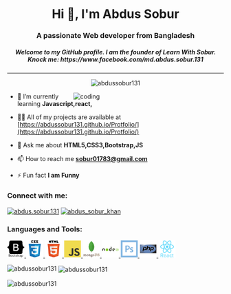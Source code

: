 <h1 align="center">Hi 👋, I'm Abdus Sobur</h1>
<h3 align="center">A passionate Web developer from Bangladesh</h3>

<h5 align="center">Welcome to my GitHub profile. I am the founder of Learn With Sobur. Knock me: https://www.facebook.com/md.abdus.sobur.131</h5>
<hr>


<p align="center"> <img src="https://komarev.com/ghpvc/?username=abdussobur131&label=Profile%20views&color=0080ff&style=plastic" alt="abdussobur131" /> </p>
<img align="right" alt="coding" width="350" src="https://www.lambdatest.com/resources/images/news24.gif">

- 🌱 I’m currently learning **Javascript,react,**

- 👨‍💻 All of my projects are available at [https://abdussobur131.github.io/Protfolio/](https://abdussobur131.github.io/Protfolio/)

- 💬 Ask me about **HTML5,CSS3,Bootstrap,JS**

- 📫 How to reach me **sobur01783@gmail.com**

- ⚡ Fun fact **I am Funny**

<h3 align="left">Connect with me:</h3>
<p align="left">
<a href="https://fb.com/abdus.sobur.131" target="blank"><img align="center" src="https://raw.githubusercontent.com/rahuldkjain/github-profile-readme-generator/master/src/images/icons/Social/facebook.svg" alt="abdus.sobur.131" height="30" width="40" /></a>
<a href="https://instagram.com/abdus_sobur_khan" target="blank"><img align="center" src="https://raw.githubusercontent.com/rahuldkjain/github-profile-readme-generator/master/src/images/icons/Social/instagram.svg" alt="abdus_sobur_khan" height="30" width="40" /></a>
</p>

<h3 align="left">Languages and Tools:</h3>
<p align="left"> <a href="https://getbootstrap.com" target="_blank" rel="noreferrer"> <img src="https://raw.githubusercontent.com/devicons/devicon/master/icons/bootstrap/bootstrap-plain-wordmark.svg" alt="bootstrap" width="40" height="40"/> </a> <a href="https://www.w3schools.com/css/" target="_blank" rel="noreferrer"> <img src="https://raw.githubusercontent.com/devicons/devicon/master/icons/css3/css3-original-wordmark.svg" alt="css3" width="40" height="40"/> </a> <a href="https://www.w3.org/html/" target="_blank" rel="noreferrer"> <img src="https://raw.githubusercontent.com/devicons/devicon/master/icons/html5/html5-original-wordmark.svg" alt="html5" width="40" height="40"/> </a> <a href="https://developer.mozilla.org/en-US/docs/Web/JavaScript" target="_blank" rel="noreferrer"> <img src="https://raw.githubusercontent.com/devicons/devicon/master/icons/javascript/javascript-original.svg" alt="javascript" width="40" height="40"/> </a> <a href="https://www.mongodb.com/" target="_blank" rel="noreferrer"> <img src="https://raw.githubusercontent.com/devicons/devicon/master/icons/mongodb/mongodb-original-wordmark.svg" alt="mongodb" width="40" height="40"/> </a> <a href="https://nodejs.org" target="_blank" rel="noreferrer"> <img src="https://raw.githubusercontent.com/devicons/devicon/master/icons/nodejs/nodejs-original-wordmark.svg" alt="nodejs" width="40" height="40"/> </a> <a href="https://www.photoshop.com/en" target="_blank" rel="noreferrer"> <img src="https://raw.githubusercontent.com/devicons/devicon/master/icons/photoshop/photoshop-line.svg" alt="photoshop" width="40" height="40"/> </a> <a href="https://www.php.net" target="_blank" rel="noreferrer"> <img src="https://raw.githubusercontent.com/devicons/devicon/master/icons/php/php-original.svg" alt="php" width="40" height="40"/> </a> <a href="https://reactjs.org/" target="_blank" rel="noreferrer"> <img src="https://raw.githubusercontent.com/devicons/devicon/master/icons/react/react-original-wordmark.svg" alt="react" width="40" height="40"/> </a> </p>

<p><img align="left" src="https://github-readme-stats.vercel.app/api/top-langs?username=abdussobur131&show_icons=true&theme=dark&locale=en&layout=compact" alt="abdussobur131" /></p>

<p>&nbsp;<img align="center" src="https://github-readme-stats.vercel.app/api?username=abdussobur131&show_icons=true&theme=dark&locale=en" alt="abdussobur131" /></p>

<p><img align="center" src="https://github-readme-streak-stats.herokuapp.com/?user=abdussobur131&theme=dark" alt="abdussobur131" /></p>
